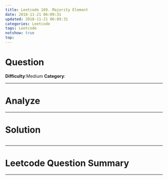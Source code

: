 ```yaml
---
title: Leetcode 169. Majority Element
date: 2018-11-21 06:09:31
updated: 2018-11-21 06:09:31
categories: Leetcode
tags: Leetcode
notshow: true
top:
---
```


# Question

**Difficulty**:Medium
**Category**:

<!-- more -->

------------

# Analyze

------------

# Solution

```cpp

```

------------

# Leetcode Question Summary


------------
